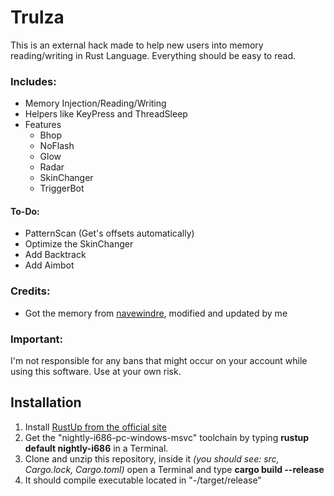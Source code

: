 # Trulza
This is an external hack made to help new users into memory reading/writing in Rust Language. Everything should be easy to read.

### Includes:
- Memory Injection/Reading/Writing
- Helpers like KeyPress and ThreadSleep
- Features
  - Bhop
  - NoFlash
  - Glow
  - Radar
  - SkinChanger
  - TriggerBot

#### To-Do:
  - PatternScan (Get's offsets automatically)
  - Optimize the SkinChanger
  - Add Backtrack
  - Add Aimbot

### Credits:
  - Got the memory from [navewindre](https://github.com/navewindre/rust-external), modified and updated by me

### Important:
I'm not responsible for any bans that might occur on your account while using this software. Use at your own risk.

## Installation
1. Install [RustUp from the official site](https://www.rust-lang.org/tools/install)
2. Get the "nightly-i686-pc-windows-msvc" toolchain by typing **rustup default nightly-i686** in a Terminal.
3. Clone and unzip this repository, inside it *(you should see: src, Cargo.lock, Cargo.toml)* open a Terminal and type **cargo build --release**
4. It should compile executable located in "-/target/release"
